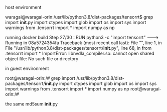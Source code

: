 host environment

waragai@waragai-orin:/usr/lib/python3.8/dist-packages/tensorrt$ grep import __init__.py 
import ctypes
import glob
import os
import sys
import warnings
from .tensorrt import *
    import numpy as np


running docker build
Step 27/30 : RUN python3 -c "import tensorrt"
 ---> Running in 08a5724354fa
Traceback (most recent call last):
  File "<string>", line 1, in <module>
  File "/usr/lib/python3.8/dist-packages/tensorrt/__init__.py", line 68, in <module>
    from .tensorrt import *
ImportError: libnvdla_compiler.so: cannot open shared object file: No such file or directory


in guest environment

root@waragai-orin:/# grep import /usr/lib/python3.8/dist-packages/tensorrt/__init__.py 
import ctypes
import glob
import os
import sys
import warnings
from .tensorrt import *
    import numpy as np
root@waragai-orin:/# 


the same md5sum __init__.py

